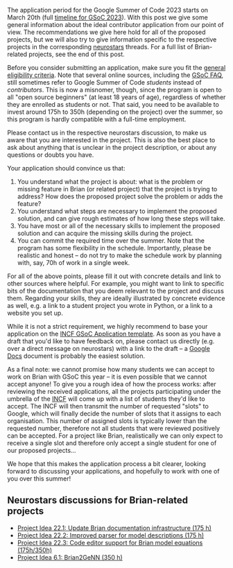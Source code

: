 <!--
.. title: Recommendations for GSoC 2023 applications
.. slug: gsoc-applications
.. date: 2023-03-17 16:30:00 UTC
.. category: news
.. tags: Development,GSoC
.. type: text
-->

The application period for the Google Summer of Code 2023 starts on March 20th (full [timeline for GSoC 2023](https://developers.google.com/open-source/gsoc/timeline)). With this post we give some general information about the ideal contributor application from our point of view. The recommendations we give here hold for all of the proposed projects, but we will also try to give information specific to the respective projects in the corresponding [neurostars](https://neurostars.org/) threads. For a full list of Brian-related projects, see the end of this post.

<!-- TEASER_END -->

Before you consider submitting an application, make sure you fit the [general eligibility criteria](https://developers.google.com/open-source/gsoc/faq#what_are_the_eligibility_requirements_for_participation). Note that several online sources, including the [GSoC FAQ](https://developers.google.com/open-source/gsoc/faq), still sometimes refer to Google Summer of Code *students* instead of *contributors*. This is now a misnomer, though, since the program is open to all "open source beginners" (at least 18 years of age), regardless of whether they are enrolled as students or not. That said, you need to be available to invest around 175h to 350h (depending on the project) over the summer, so this program is hardly compatible with a full-time employment.

Please contact us in the respective neurostars discussion, to make us aware that you are interested in the project. This is also the best place to ask about anything that is unclear in the project description, or about any questions or doubts you have.

Your application should convince us that:

1. You understand what the project is about: what is the problem or missing feature in Brian (or related project) that the project is trying to address? How does the proposed project solve the problem or adds the feature?
2. You understand what steps are necessary to implement the proposed solution, and can give rough estimates of how long these steps will take.
3. You have most or all of the necessary skills to implement the proposed solution and can acquire the missing skills during the project.
4. You can commit the required time over the summer. Note that the program has some flexibility in the schedule. Importantly, please be realistic and honest – do not try to make the schedule work by planning with, say, 70h of work in a single week.

For all of the above points, please fill it out with concrete details and link to other sources where helpful. For example, you might want to link to specific bits of the documentation that you deem relevant to the project and discuss them. Regarding your skills, they are ideally illustrated by concrete evidence as well, e.g. a link to a student project you wrote in Python, or a link to a website you set up.

While it is not a strict requirement, we highly recommend to base your application on the [INCF GSoC Application template](https://www.incf.org/sites/default/files/files/INCF_GSoC_2022_Application_template.pdf). As soon as you have a draft that you'd like to have feedback on, please contact us directly (e.g. over a direct message on neurostars) with a link to the draft – a [Google Docs](https://docs.google.com/) document is probably the easiest solution.

As a final note: we cannot promise how many students we can accept to work on Brian with GSoC this year – it is even possible that we cannot accept anyone! To give you a rough idea of how the process works: after reviewing the received applications, all the projects participating under the umbrella of the [INCF](https://www.incf.org) will come up with a list of students they'd like to accept. The INCF will then transmit the number of requested "slots" to Google, which will finally decide the number of slots that it assigns to each organisation. This number of assigned slots is typically lower than the requested number, therefore not all students that were reviewed positively can be accepted. For a project like Brian, realistically we can only expect to receive a single slot and therefore only accept a single student for one of our proposed projects...

We hope that this makes the application process a bit clearer, looking forward to discussing your applications, and hopefully to work with one of you over this summer!

## Neurostars discussions for Brian-related projects

* [Project Idea 22.1: Update Brian documentation infrastructure (175 h)](https://neurostars.org/t/gsoc-2023-project-idea-22-1-update-brian-documentation-infrastructure-175h)
* [Project Idea 22.2: Improved parser for model descriptions (175 h)](https://neurostars.org/t/gsoc-2023-project-idea-22-2-improved-parser-for-brian-model-descriptions-175h)
* [Project Idea 22.3: Code editor support for Brian model equations (175h/350h)](https://neurostars.org/t/gsoc-2023-project-idea-22-3-code-editor-support-for-brian-model-equations-175h-350h)
* [Project Idea 6.1: Brian2GeNN (350 h)](https://neurostars.org/t/gsoc-2023-project-idea-6-1-brian2genn-350-h/)
